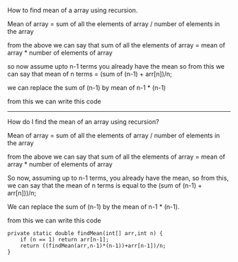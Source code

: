 How to find mean of a array using recursion.

Mean of array = sum of all the elements of array / number of elements in the array

from the above we can say that sum of all the elements of array = mean of array * number of elements of array

so now assume upto n-1 terms you already have the mean so from this we can say that mean of n terms = (sum of (n-1) + arr[n])/n;

we can replace the sum of (n-1) by mean of n-1 * (n-1)

from this we can write this code

***********************************************************************************************

How do I find the mean of an array using recursion?

Mean of array = sum of all the elements of array / number of elements in the array

from the above we can say that sum of all the elements of array = mean of array * number of elements of array

So now, assuming up to n-1 terms, you already have the mean, so from this, we can say that the mean of n terms is equal to the (sum of (n-1) + arr[n]))/n;

We can replace the sum of (n-1) by the mean of n-1 * (n-1).

from this we can write this code


```
private static double findMean(int[] arr,int n) {
	if (n == 1) return arr[n-1];
	return ((findMean(arr,n-1)*(n-1))+arr[n-1])/n;
}
```
